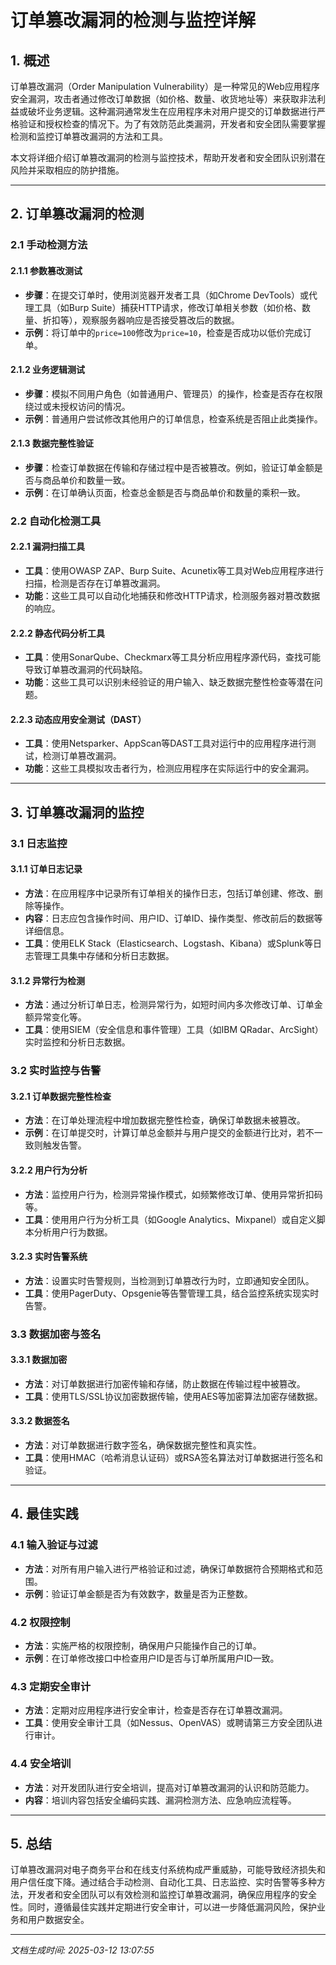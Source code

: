 # 订单篡改漏洞的检测与监控详解

## 1. 概述

订单篡改漏洞（Order Manipulation Vulnerability）是一种常见的Web应用程序安全漏洞，攻击者通过修改订单数据（如价格、数量、收货地址等）来获取非法利益或破坏业务逻辑。这种漏洞通常发生在应用程序未对用户提交的订单数据进行严格验证和授权检查的情况下。为了有效防范此类漏洞，开发者和安全团队需要掌握检测和监控订单篡改漏洞的方法和工具。

本文将详细介绍订单篡改漏洞的检测与监控技术，帮助开发者和安全团队识别潜在风险并采取相应的防护措施。

---

## 2. 订单篡改漏洞的检测

### 2.1 手动检测方法

#### 2.1.1 参数篡改测试
- **步骤**：在提交订单时，使用浏览器开发者工具（如Chrome DevTools）或代理工具（如Burp Suite）捕获HTTP请求，修改订单相关参数（如价格、数量、折扣等），观察服务器响应是否接受篡改后的数据。
- **示例**：将订单中的`price=100`修改为`price=10`，检查是否成功以低价完成订单。

#### 2.1.2 业务逻辑测试
- **步骤**：模拟不同用户角色（如普通用户、管理员）的操作，检查是否存在权限绕过或未授权访问的情况。
- **示例**：普通用户尝试修改其他用户的订单信息，检查系统是否阻止此类操作。

#### 2.1.3 数据完整性验证
- **步骤**：检查订单数据在传输和存储过程中是否被篡改。例如，验证订单金额是否与商品单价和数量一致。
- **示例**：在订单确认页面，检查总金额是否与商品单价和数量的乘积一致。

### 2.2 自动化检测工具

#### 2.2.1 漏洞扫描工具
- **工具**：使用OWASP ZAP、Burp Suite、Acunetix等工具对Web应用程序进行扫描，检测是否存在订单篡改漏洞。
- **功能**：这些工具可以自动化地捕获和修改HTTP请求，检测服务器对篡改数据的响应。

#### 2.2.2 静态代码分析工具
- **工具**：使用SonarQube、Checkmarx等工具分析应用程序源代码，查找可能导致订单篡改漏洞的代码缺陷。
- **功能**：这些工具可以识别未经验证的用户输入、缺乏数据完整性检查等潜在问题。

#### 2.2.3 动态应用安全测试（DAST）
- **工具**：使用Netsparker、AppScan等DAST工具对运行中的应用程序进行测试，检测订单篡改漏洞。
- **功能**：这些工具模拟攻击者行为，检测应用程序在实际运行中的安全漏洞。

---

## 3. 订单篡改漏洞的监控

### 3.1 日志监控

#### 3.1.1 订单日志记录
- **方法**：在应用程序中记录所有订单相关的操作日志，包括订单创建、修改、删除等操作。
- **内容**：日志应包含操作时间、用户ID、订单ID、操作类型、修改前后的数据等详细信息。
- **工具**：使用ELK Stack（Elasticsearch、Logstash、Kibana）或Splunk等日志管理工具集中存储和分析日志数据。

#### 3.1.2 异常行为检测
- **方法**：通过分析订单日志，检测异常行为，如短时间内多次修改订单、订单金额异常变化等。
- **工具**：使用SIEM（安全信息和事件管理）工具（如IBM QRadar、ArcSight）实时监控和分析日志数据。

### 3.2 实时监控与告警

#### 3.2.1 订单数据完整性检查
- **方法**：在订单处理流程中增加数据完整性检查，确保订单数据未被篡改。
- **示例**：在订单提交时，计算订单总金额并与用户提交的金额进行比对，若不一致则触发告警。

#### 3.2.2 用户行为分析
- **方法**：监控用户行为，检测异常操作模式，如频繁修改订单、使用异常折扣码等。
- **工具**：使用用户行为分析工具（如Google Analytics、Mixpanel）或自定义脚本分析用户行为数据。

#### 3.2.3 实时告警系统
- **方法**：设置实时告警规则，当检测到订单篡改行为时，立即通知安全团队。
- **工具**：使用PagerDuty、Opsgenie等告警管理工具，结合监控系统实现实时告警。

### 3.3 数据加密与签名

#### 3.3.1 数据加密
- **方法**：对订单数据进行加密传输和存储，防止数据在传输过程中被篡改。
- **工具**：使用TLS/SSL协议加密数据传输，使用AES等加密算法加密存储数据。

#### 3.3.2 数据签名
- **方法**：对订单数据进行数字签名，确保数据完整性和真实性。
- **工具**：使用HMAC（哈希消息认证码）或RSA签名算法对订单数据进行签名和验证。

---

## 4. 最佳实践

### 4.1 输入验证与过滤
- **方法**：对所有用户输入进行严格验证和过滤，确保订单数据符合预期格式和范围。
- **示例**：验证订单金额是否为有效数字，数量是否为正整数。

### 4.2 权限控制
- **方法**：实施严格的权限控制，确保用户只能操作自己的订单。
- **示例**：在订单修改接口中检查用户ID是否与订单所属用户ID一致。

### 4.3 定期安全审计
- **方法**：定期对应用程序进行安全审计，检查是否存在订单篡改漏洞。
- **工具**：使用安全审计工具（如Nessus、OpenVAS）或聘请第三方安全团队进行审计。

### 4.4 安全培训
- **方法**：对开发团队进行安全培训，提高对订单篡改漏洞的认识和防范能力。
- **内容**：培训内容包括安全编码实践、漏洞检测方法、应急响应流程等。

---

## 5. 总结

订单篡改漏洞对电子商务平台和在线支付系统构成严重威胁，可能导致经济损失和用户信任度下降。通过结合手动检测、自动化工具、日志监控、实时告警等多种方法，开发者和安全团队可以有效检测和监控订单篡改漏洞，确保应用程序的安全性。同时，遵循最佳实践并定期进行安全审计，可以进一步降低漏洞风险，保护业务和用户数据安全。

---

*文档生成时间: 2025-03-12 13:07:55*
